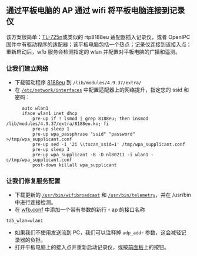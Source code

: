 ## 通过平板电脑的 AP 通过 wifi 将平板电脑连接到记录仪

该方案很简单：[TL-725n](https://www.tp-link.com/ru/home-networking/adapter/tl-wn725n/)或类似的 rtp8188eu 适配器插入记录仪，或者 OpenIPC 固件中有驱动程序的适配器；该平板电脑包括一个热点；记录仪连接到该接入点；重新启动后，wfb 服务会检测指定的 wlan 并配置对平板电脑的广播和遥测。

### 让我们建立网络
* 下载驱动程序 [8188eu](hi3536dv100/lib/modules/4.9.37/extra/8188eu.ko) 到 `/lib/modules/4.9.37/extra/`
* 在 [`/etc/network/interfaces`](hi3536dv100/etc/network/interfaces) 中配置适配器上的网络提升，指定您的 ssid 和密码：
```
      auto wlan1
      iface wlan1 inet dhcp
          pre-up if ! lsmod | grep 8188eu; then insmod /lib/modules/4.9.37/extra/8188eu.ko; fi
          pre-up sleep 1
          pre-up wpa_passphrase "ssid" "password" >/tmp/wpa_supplicant.conf
          pre-up sed -i '2i \\tscan_ssid=1' /tmp/wpa_supplicant.conf
          pre-up sleep 3
          pre-up wpa_supplicant -B -D nl80211 -i wlan1 -c/tmp/wpa_supplicant.conf
          post-down killall wpa_supplicant
```
### 让我们修复服务配置
* 下载更新的 [`/usr/bin/wifibroadcast`](hi3536dv100/usr/bin/wifibroadcast) 和 [`/usr/bin/telemetry`](hi3536dv100/usr/bin/telemetry)，并在 /usr/bin 中进行连接检测。
* 在 [wfb.conf](hi3536dv100/etc/wfb.conf) 中添加一个带有参数的新行 - ap 的接口名称
```
tab_wlan=wlan1
```

* 如果我们不使用发送流到 PC，我们可以注释掉 `udp_addr` 参数，这会减轻记录器的负担。
* 打开平板电脑上的接入点并重新启动记录仪，或按[前面板](nvr_gpio.md)上的按钮。

